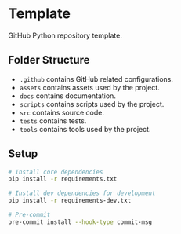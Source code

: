 # Template

GitHub Python repository template.

## Folder Structure

- `.github` contains GitHub related configurations.
- `assets` contains assets used by the project.
- `docs` contains documentation.
- `scripts` contains scripts used by the project.
- `src` contains source code.
- `tests` contains tests.
- `tools` contains tools used by the project.

## Setup

```bash
# Install core dependencies
pip install -r requirements.txt

# Install dev dependencies for development
pip install -r requirements-dev.txt

# Pre-commit
pre-commit install --hook-type commit-msg
```
